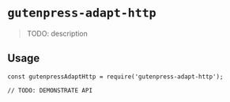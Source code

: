 # `gutenpress-adapt-http`

> TODO: description

## Usage

```
const gutenpressAdaptHttp = require('gutenpress-adapt-http');

// TODO: DEMONSTRATE API
```
